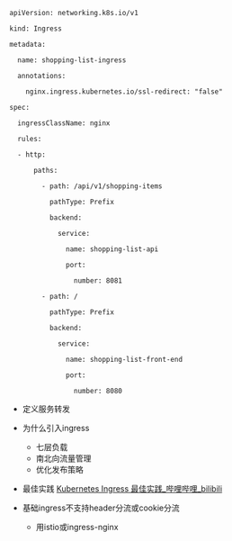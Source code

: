 ```shell
apiVersion: networking.k8s.io/v1

kind: Ingress

metadata:

  name: shopping-list-ingress

  annotations:

    nginx.ingress.kubernetes.io/ssl-redirect: "false"

spec:

  ingressClassName: nginx

  rules:

  - http:

      paths:

        - path: /api/v1/shopping-items

          pathType: Prefix

          backend:

            service:

              name: shopping-list-api

              port:

                number: 8081

        - path: /

          pathType: Prefix

          backend:

            service:

              name: shopping-list-front-end

              port:

                number: 8080
```

- 定义服务转发


- 为什么引入ingress
	- 七层负载
	- 南北向流量管理
	- 优化发布策略
- 最佳实践
[Kubernetes Ingress 最佳实践_哔哩哔哩_bilibili](https://www.bilibili.com/video/BV1KF411T7oA/?spm_id_from=333.788.recommend_more_video.0&vd_source=dfa876815ff4fa974172466e667cfd18)
- 基础ingress不支持header分流或cookie分流
	- 用istio或ingress-nginx

